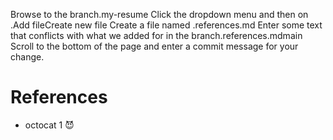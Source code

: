 
Browse to the branch.my-resume
Click the dropdown menu and then on .Add fileCreate new file
Create a file named .references.md
Enter some text that conflicts with what we added for in the branch.references.mdmain
Scroll to the bottom of the page and enter a commit message for your change.



# References

* octocat 1 😈
